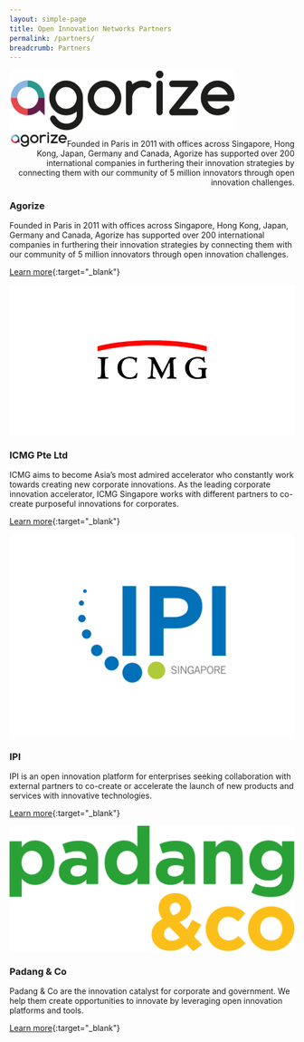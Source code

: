 ```yaml
---
layout: simple-page
title: Open Innovation Networks Partners
permalink: /partners/
breadcrumb: Partners
---
```

                                                                                   
<img src="/images/partners/Agorize Logo.png" alt="1>" style="width:400px;height:107px">
<div style="text-align: right"><img src="/images/partners/Agorize Logo.png" width="100">Founded in Paris in 2011 with offices across Singapore, Hong Kong, Japan, Germany and Canada, Agorize has supported over 200 international companies in furthering their innovation strategies by connecting them with our community of 5 million innovators through open innovation challenges.</div>
<h3>Agorize</h3>

<p align="left">Founded in Paris in 2011 with offices across Singapore, Hong Kong, Japan, Germany and Canada, Agorize has supported over 200 international companies in furthering their innovation strategies by connecting them with our community of 5 million innovators through open innovation challenges.</p>

[Learn more](https://www.agorize.com/en){:target="_blank"}

<img src="/images/partners/ICMG logo.PNG" alt="1">

<h3>ICMG Pte Ltd</h3>

ICMG aims to become Asia’s most admired accelerator who constantly work towards creating new corporate innovations. As the leading corporate innovation accelerator, ICMG Singapore works with different partners to co-create purposeful innovations for corporates.

[Learn more](https://www.icmg.com.sg/en/#concept){:target="_blank"}


<img src="/images/partners/IPI_MasterLogoColAW_RGB.JPG" alt="1">

<h3>IPI</h3>

IPI is an open innovation platform for enterprises seeking collaboration with external partners to co-create or accelerate the launch of new products and services with innovative technologies.

[Learn more](https://www.ipi-singapore.org){:target="_blank"}

<img src="/images/partners/padang&co logo_colour.png" alt="1">

<h3>Padang & Co</h3>

Padang & Co are the innovation catalyst for corporate and government. We help them create opportunities to innovate by leveraging open innovation platforms and tools.

[Learn more](http://www.padang.co){:target="_blank"}
